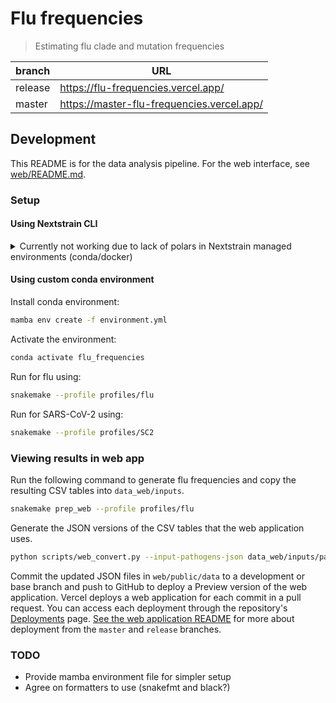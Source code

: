 # Flu frequencies

> Estimating flu clade and mutation frequencies

| branch  | URL                                        |
|---------|--------------------------------------------|
| release | https://flu-frequencies.vercel.app/        |
| master  | https://master-flu-frequencies.vercel.app/ |

## Development

This README is for the data analysis pipeline. For the web interface, see [web/README.md](web/README.md).

### Setup

#### Using Nextstrain CLI

<details>

<summary>Currently not working due to lack of polars in Nextstrain managed environments (conda/docker)</summary>

##### Install Nextstrain CLI

On Linux:

```bash
curl -fsSL --proto '=https' https://nextstrain.org/cli/installer/linux | bash
```

On macOS:

```zsh
curl -fsSL --proto '=https' https://nextstrain.org/cli/installer/mac | bash
```

##### Setup Nextstrain CLI

You can set it up to use Docker or a Nextstrain managed conda environment (completely independent of any other conda environments you may have).

Using docker:

```bash
nextstrain setup --set-default docker
```

Using managed conda environment:

```bash
nextstrain setup --set-default conda
```

##### Run analysis

Run analysis:

```bash
nextstrain build . --profile profiles/flu
```

</details>

#### Using custom conda environment

Install conda environment:

```bash
mamba env create -f environment.yml
```

Activate the environment:

```bash
conda activate flu_frequencies
```

Run for flu using:

```bash
snakemake --profile profiles/flu
```

Run for SARS-CoV-2 using:

```bash
snakemake --profile profiles/SC2
```

### Viewing results in web app

Run the following command to generate flu frequencies and copy the resulting CSV tables into `data_web/inputs`.

``` bash
snakemake prep_web --profile profiles/flu
```

Generate the JSON versions of the CSV tables that the web application uses.

```bash
python scripts/web_convert.py --input-pathogens-json data_web/inputs/pathogens.json --output-dir web/public/data
```

Commit the updated JSON files in `web/public/data` to a development or base branch and push to GitHub to deploy a Preview version of the web application.
Vercel deploys a web application for each commit in a pull request.
You can access each deployment through the repository's [Deployments](https://github.com/nextstrain/flu_frequencies/deployments) page.
[See the web application README](https://github.com/nextstrain/flu_frequencies/blob/master/web/README.md#branches-release-and-deployment) for more about deployment from the `master` and `release` branches.

### TODO

- Provide mamba environment file for simpler setup
- Agree on formatters to use (snakefmt and black?)
